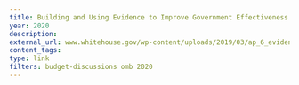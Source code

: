 ```yaml
---
title: Building and Using Evidence to Improve Government Effectiveness (FY 2020 Analytical Perspectives - Chapter 6)
year: 2020
description: 
external_url: www.whitehouse.gov/wp-content/uploads/2019/03/ap_6_evidence-fy2020.pdf
content_tags: 
type: link
filters: budget-discussions omb 2020
---
```


